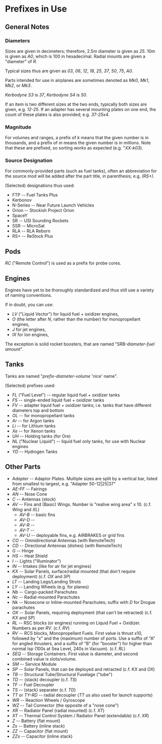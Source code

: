 # Prefixes in Use

## General Notes

### Diameters

Sizes are given in decimeters; therefore, 2.5m diameter is given as *25*. 10m
is given as *A0*, which is 100 in hexadecimal. Radial mounts are given a
"diameter" of *R*.

Typical sizes thus are given as *03*, *06*, *12*, *18*, *25*, *37*, *50*, *75*,
*A0*.

Parts intended for use in airplanes are sometimes denoted as *Mk0*, *Mk1*,
*Mk2*, or *Mk3*.

*Kerbodyne S3* is *37*, *Kerbodyne S4* is *50*.

If an item is two different sizes at the two ends, typically both sizes are
given, e.g. *12-25*. If an adapter has several mounting plates on one end, the
count of these plates is also provided; e.g. *37-25x4*.


### Magnitude

For volumes and ranges, a prefix of *k* means that the given number is in
thousands, and a prefix of *m* means the given number is in millions. Note that
these are prefixed, so sorting works as expected (e.g. "*XX-k03*).


### Source Designation

For commonly-provided parts (such as fuel tanks), often an abbreviation for the
source mod will be added after the part title, in parenthesis; e.g. *(RS+)*.

(Selected) designations thus used:

- FTP -- Fuel Tanks Plus
- Kerbonov
- N-Series -- Near Future Launch Vehicles
- Orion -- Stockish Project Orion
- SpaceY
- SR -- USI Sounding Rockets
- SSR -- MicroSat
- RLA -- RLA Reborn
- RS+ -- ReStock Plus


## Pods

*RC* ("Remote Control") is used as a prefix for probe cores.


## Engines

Engines have yet to be thoroughly standardized and thus still use a variety of
naming conventions.

If in doubt, you can use:

- *LV* ("Liquid Vector") for liquid fuel + oxidizer engines,
- *O* (the letter after *N*, rather than the number) for monopropellant
engines,
- *J* for jet engines,
- *IX* for Ion engines,

The exception is solid rocket boosters, that are named "SRB-*diameter*-*fuel
amount*".


## Tanks

Tanks are named "*prefix*-*diameter*-*volume* 'nice' name".

(Selected) prefixes used:

- *FL* ("Fuel Level") -- regular liquid fuel + oxidizer tanks
- *FS* -- single-ended liquid fuel + oxidizer tanks
- *FV* -- adapter liquid fuel + oxidizer tanks; i.e. tanks that have different
  diameters top and bottom
- *OL* -- for monopropellant tanks
- *Ar* -- for Argon tanks
- *Li* -- for Lithium tanks
- *Xe* -- for Xenon tanks
- *UH* -- Holding tanks (for Ore)
- *NL* ("Nuclear Liquid") -- liquid fuel only tanks, for use with Nuclear engines
- *YD* -- Hydrogen Tanks


## Other Parts

- *Adapter* -- Adaptor Plates. Multiple sizes are split by a vertical bar, listed from smallest to largest, e.g. "Adapter 50-12|25|37"
- *AE-FF* -- Fairings
- *AN* -- Nose Cone
- *C* -- Antennas (stock)
- *AV* -- Fins and (Basic) Wings. Number is "realive wing area" x 10. (c.f. *Wing* and *XL*)
    - *AV-B* -- basic fins
    - *AV-D* -- 
    - *AV-R* -- 
    - *AV-T* -- 
    - *AV-U* -- deployable fins, e.g. AIRBRAKES or grid fins
- *CO* -- Omnidirectional Antennas (with RemoteTech)
- *CD* -- Directional Antennas (dishes) (with RemoteTech)
- *G* -- Hinge
- *HS* -- Heat Shield
- *I* -- Lights ("Illuminator")
- *IN* -- Intakes (like for air for jet engines)
- *KX* -- Solar Panels, surface/radial mounted (that don't require deployment) (c.f. *OX* and *SP*)
- *LT* -- Landing Legs/Landing Struts
- *LY* -- Landing Wheels (e.g. for planes)
- *Nb* -- Cargo-packed Parachutes
- *Nc* -- Radial-mounted Parachutes
- *Nk* -- Nosecone or Inline-mounted Parachutes; suffix with *D* for Drogue parachutes
- *OX* -- Solar Panels, requiring deployment (that can't be retracted) (c.f. *KX* and *SP*)
- *RL* -- RSC blocks (or engines) running on Liquid Fuel + Oxidizer. Numbers as per *RV*. (c.f. *RV*)
- *RV* -- RCS blocks, Monopropellant Fuels. First value is thrust x10, followed by "x" and the (maximum) number of ports. Use a suffix of "A" for angled thrusters, and a suffix of "B" (for "booster") for higher than normal Isp (100s at Sea Level, 240s in Vacuum). (c.f. *RL*)
- *SEQ* -- Storage Containers. First value is diameter, and second combined value is slots/volume.
- *SM* -- Service Module
- *SP* -- Solar Panels, that can be deployed and retracted (c.f. *KX* and *OX*)
- *TB* -- Structural Tube/Structural Fuselage ("tube")
- *TD* -- (stack) decoupler (c.f. *TS*)
- *TF* -- Fuel Decoupler
- *TS* -- (stack) separater (c.f. *TD*)
- *TT* or *TY-RD* -- radial decoupler (*TT* us also used for launch supports)
- *WR* -- Reaction Wheels / Gyroscope
- *WZ* -- Tail Connector (the opposite of a "nose cone")
- *XR* -- Radiator Panel (radial mounted) (c.f. *XT*)
- *XT* -- Thermal Control System / Radiator Panel (extendable) (c.f. *XR*)
- *Z* -- Battery (flat mount)
- *Zs* -- Battery (inline stack)
- *ZZ* -- Capacitor (flat mount)
- *ZZs* -- Capacitor (inline stack)
